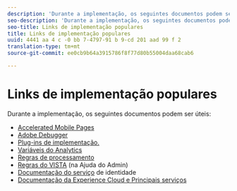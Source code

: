 ```yaml
---
description: 'Durante a implementação, os seguintes documentos podem ser úteis '
seo-description: 'Durante a implementação, os seguintes documentos podem ser úteis '
seo-title: Links de implementação populares
title: Links de implementação populares
uuid: 4441 aa 4 c -0 bb 7-4797-91 b 9-cd 201 aad 99 f 2
translation-type: tm+mt
source-git-commit: ee0cb9b64a3915786f8f77d80b55004daa68cab6

---
```



# Links de implementação populares

Durante a implementação, os seguintes documentos podem ser úteis:

* [Accelerated Mobile Pages](../../implement/js-implementation/accelerated-mobile-pages.md#concept_CDB9B5D07C2A4B33A0B2FFDB8DF4EF68)
* [Adobe Debugger](../../implement/impl-testing/debugger.md#concept_B26FFE005EDD4E0FACB3117AE3E95AA2)
* [Plug-ins de implementação.](../../implement/js-implementation/plugins/impl-plugins.md#concept_021F5E4A6BD745AE91E85E7138BE930F)
* [Variáveis do Analytics](../../implement/js-implementation/c-variables/sc-variables.md#concept_E10E43221A2740FAAF900B79CE1EC5FB)
* [Regras de processamento](https://marketing.adobe.com/resources/help/en_US/reference/?f=processing_rules)
* [Regras do VISTA](https://marketing.adobe.com/resources/help/en_US/reference/?f=VISTA) (na Ajuda do Admin)
* [Documentação do serviço](https://marketing.adobe.com/resources/help/en_US/mcvid/) de identidade
* [Documentação da Experience Cloud e Principais serviços](https://marketing.adobe.com/resources/help/en_US/mcloud/?f=core_services)


